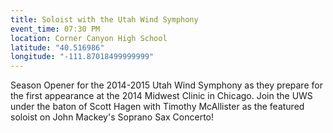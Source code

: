 ```yaml
---
title: Soloist with the Utah Wind Symphony
event_time: 07:30 PM
location: Corner Canyon High School
latitude: "40.516986"
longitude: "-111.87018499999999"
---
```

Season Opener for the 2014-2015 Utah Wind Symphony as they prepare for the first appearance at the 2014 Midwest Clinic in Chicago. Join the UWS under the baton of Scott Hagen with Timothy McAllister as the featured soloist on John Mackey's Soprano Sax Concerto!